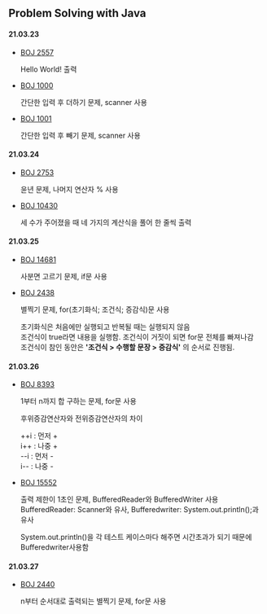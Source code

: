 ## Problem Solving with Java



#### 21.03.23

- [BOJ 2557](../master/src/boj_2557.java)

  Hello World! 출력
  
- [BOJ 1000](../master/src/boj_1000.java)
    
  간단한 입력 후 더하기 문제, scanner 사용

- [BOJ 1001](../master/src/boj_1001.java)

  간단한 입력 후 빼기 문제, scanner 사용


#### 21.03.24

- [BOJ 2753](../master/src/boj_2753.java)

  윤년 문제, 나머지 연산자 % 사용

- [BOJ 10430](../master/src/boj_10430.java)

  세 수가 주어졌을 때 네 가지의 계산식을 풀어 한 줄씩 출력

#### 21.03.25

- [BOJ 14681](../master/src/boj_14681.java)

  사분면 고르기 문제, if문 사용

- [BOJ 2438](../master/src/boj_2438.java)

  별찍기 문제, for(초기화식; 조건식; 증감식)문 사용 <br>
  
  초기화식은 처음에만 실행되고 반복될 때는 실행되지 않음 <br>
  조건식이 true라면 내용을 실행함. 조건식이 거짓이 되면 for문 전체를 빠져나감 <br>
  조건식이 참인 동안은 <b>'조건식 > 수행할 문장 > 증감식'</b> 의 순서로 진행됨.
  
#### 21.03.26

- [BOJ 8393](../master/src/boj_8393.java)

  1부터 n까지 합 구하는 문제, for문 사용 <br>
  
  후위증감연산자와 전위증감연산자의 차이 <br>
  
  ++i : 먼저 + <br>
  i++ : 나중 + <br>
  --i : 먼저 - <br>
  i-- : 나중 - 

- [BOJ 15552](../master/src/boj_15552.java)

  출력 제한이 1초인 문제, BufferedReader와 BufferedWriter 사용 <br>
  BufferedReader: Scanner와 유사, Bufferedwriter: System.out.println();과 유사 <br>
  
  System.out.println()을 각 테스트 케이스마다 해주면 시간초과가 되기 때문에 Bufferedwriter사용함



#### 21.03.27

- [BOJ 2440](../master/src/boj_2440.java)

  n부터 순서대로 출력되는 별찍기 문제, for문 사용
  



  
  


  
